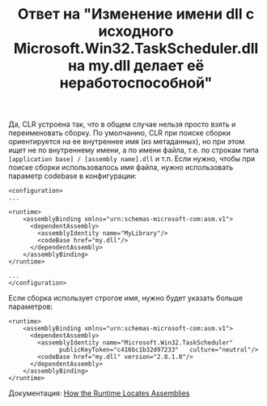 ﻿---
title: "Ответ на \"Изменение имени dll с исходного Microsoft.Win32.TaskScheduler.dll на my.dll делает её неработоспособной\""
se.owner.user_id: 240512
se.owner.display_name: "MSDN.WhiteKnight"
se.owner.link: "https://ru.stackoverflow.com/users/240512/msdn-whiteknight"
se.answer_id: 820610
se.question_id: 818686
se.post_type: answer
se.is_accepted: True
---
<p>Да, CLR устроена так, что в общем случае нельзя просто взять и переименовать сборку. По умолчанию, CLR при поиске сборки ориентируется на ее внутреннее имя (из метаданных), но при этом ищет не по внутреннему имени, а по имени файла, т.е. по строкам типа <code>[application base] / [assembly name].dll</code> и т.п. Если нужно, чтобы при поиске сборки использовалось имя файла, нужно использовать параметр codebase в конфигурации:</p>

<pre><code>&lt;configuration&gt;
...

&lt;runtime&gt;
    &lt;assemblyBinding xmlns="urn:schemas-microsoft-com:asm.v1"&gt;
      &lt;dependentAssembly&gt;
        &lt;assemblyIdentity name="MyLibrary"/&gt;
        &lt;codeBase href="my.dll"/&gt;
      &lt;/dependentAssembly&gt;
    &lt;/assemblyBinding&gt;
&lt;/runtime&gt;

...
&lt;/configuration&gt;
</code></pre>

<p>Если сборка использует строгое имя, нужно будет указать больше параметров:</p>

<pre><code>&lt;runtime&gt;
    &lt;assemblyBinding xmlns="urn:schemas-microsoft-com:asm.v1"&gt;
      &lt;dependentAssembly&gt;
        &lt;assemblyIdentity name="Microsoft.Win32.TaskScheduler" 
              publicKeyToken="c416bc1b32d97233"   culture="neutral"/&gt;
        &lt;codeBase href="my.dll" version="2.8.1.0"/&gt;
      &lt;/dependentAssembly&gt;
    &lt;/assemblyBinding&gt;
&lt;/runtime&gt;
</code></pre>

<p>Документация: <a href="https://docs.microsoft.com/en-us/dotnet/framework/deployment/how-the-runtime-locates-assemblies" rel="nofollow noreferrer">How the Runtime Locates Assemblies</a></p>
